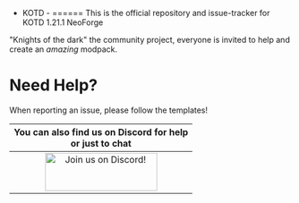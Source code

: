 - KOTD -
======
This is the official repository and issue-tracker for KOTD 1.21.1 NeoForge

"Knights of the dark" the community project, everyone is invited to help and create an *amazing* modpack.

Need Help?
======
When reporting an issue, please follow the templates!

|You can also find us on Discord for help<br>or just to chat|
|:------------:|
|<a href="https://discord.gg/5zQdarGyss"><img src="https://discordapp.com/assets/fc0b01fe10a0b8c602fb0106d8189d9b.png" alt="Join us on Discord!"  width="200" height="68"></a>|
<br>
